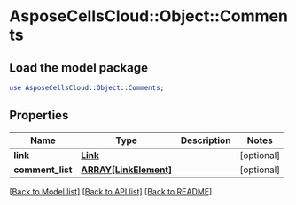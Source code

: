 # AsposeCellsCloud::Object::Comments

## Load the model package
```perl
use AsposeCellsCloud::Object::Comments;
```

## Properties
Name | Type | Description | Notes
------------ | ------------- | ------------- | -------------
**link** | [**Link**](Link.md) |  | [optional] 
**comment_list** | [**ARRAY[LinkElement]**](LinkElement.md) |  | [optional] 

[[Back to Model list]](../README.md#documentation-for-models) [[Back to API list]](../README.md#documentation-for-api-endpoints) [[Back to README]](../README.md)



